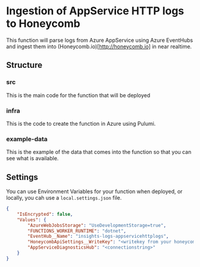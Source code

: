 # Ingestion of AppService HTTP logs to Honeycomb

This function will parse logs from Azure AppService using Azure EventHubs and ingest them into (Honeycomb.io)[http://honeycomb.io] in near realtime.

## Structure

### src

This is the main code for the function that will be deployed

### infra

This is the code to create the function in Azure using Pulumi.

### example-data

This is the example of the data that comes into the function so that you can see what is available.

## Settings

You can use Environment Variables for your function when deployed, or locally, you cah use a `local.settings.json` file.

```json
{
    "IsEncrypted": false,
    "Values": {
        "AzureWebJobsStorage": "UseDevelopmentStorage=true",
        "FUNCTIONS_WORKER_RUNTIME": "dotnet",
        "EventHub__Name": "insights-logs-appservicehttplogs",
        "HoneycombApiSettings__WriteKey": "<writekey from your honeycomb environment>",
        "AppServiceDiagnosticsHub": "<connectionstring>"
    }
}
```